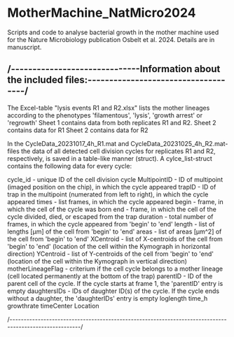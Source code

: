 # MotherMachine_NatMicro2024
Scripts and code to analyse bacterial growth in the mother machine used for the Nature Microbiology publication Osbelt et al. 2024. Details are in manuscript.

/------------------------------Information about the included files:------------------------------------/
---------------------------------------------------------------------------------------------------------


The Excel-table "lysis events R1 and R2.xlsx" lists the mother lineages according to the phenotypes 'filamentous', 'lysis', 'growth arrest' or 'regrowth'
Sheet 1 contains data from both replicates R1 and R2.
Sheet 2 contains data for R1
Sheet 2 contains data for R2

In the CycleData_20231017_4h_R1.mat and CycleData_20231025_4h_R2.mat-files the data of all detected cell division cycles for replicates R1 and R2, respectively, is saved in a table-like manner (struct). A cylce_list-struct contains the following data for every cycle:

cycle_id - unique ID of the cell division cycle
MultipointID - ID of multipoint (imaged position on the chip), in which the cycle appeared
trapID - ID of trap in the multipoint (numerated from left to right), in which the cycle appeared
times - list frames, in which the cycle appeared
begin - frame, in which the cell of the cycle was born
end - frame, in which the cell of the cycle divided, died, or escaped from the trap
duration - total number of frames, in which the cycle appeared from 'begin' to 'end'
length - list of lengths [µm] of the cell from 'begin' to 'end'
areas - list of areas [µm^2] of the cell from 'begin' to 'end'
XCentroid - list of X-centroids of the cell from 'begin' to 'end' (location of the cell within the Kymograph in horizontal direction)
YCentroid - list of Y-centroids of the cell from 'begin' to 'end' (location of the cell within the Kymograph in vertical direction)
motherLineageFlag - criterium if the cell cycle belongs to a mother lineage (cell located permanently at the bottom of the trap)
parentID - ID of the parent cell of the cycle. If the cycle starts at frame 1, the 'parentID' entry is empty
daughtersIDs - IDs of daughter ID(s) of the cycle. If the cycle ends without a daughter, the 'daughterIDs' entry is empty
loglength
time_h
growthrate
timeCenter
Location


/-------------------------------------------------------------------------------------------------------/
